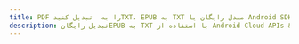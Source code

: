 ---title: PDF را به  تبدیل کنیدTXT، EPUB به TXT مبدل رایگان یا Android SDKdescription: تبدیل رایگانEPUB به TXT با استفاده از Android Cloud APIs & SDK همچنین اسناد PDF را در Cloud ایجاد، ویرایش و رندر کنید.---